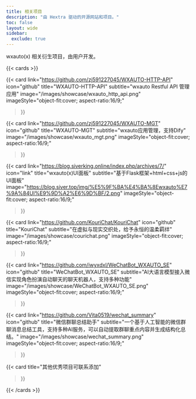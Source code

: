 ```yaml
---
title: 相关项目
description: "由 Hextra 驱动的开源网站和项目。"
toc: false
layout: wide
sidebar:
  exclude: true
---
```


<div class="hx:mt-4"></div>

<p class="hx:mb-12 hx:text-center hx:text-lg hx:text-gray-500 hx:dark:text-gray-400">
wxauto(x) 相关衍生项目，由用户开发。
</p>

{{< cards >}}

  {{< card
        link="https://github.com/zj591227045/WXAUTO-HTTP-API"
        icon="github"
        title="WXAUTO-HTTP-API"
        subtitle="wxauto Restful API 管理应用"
        image="/images/showcase/wxauto_http_api.png"
        imageStyle="object-fit:cover; aspect-ratio:16/9;"
  >}}

  {{< card
        link="https://github.com/zj591227045/WXAUTO-MGT"
        icon="github"
        title="WXAUTO-MGT"
        subtitle="wxauto应用管理，支持Dify"
        image="/images/showcase/wxauto_mgt.png"
        imageStyle="object-fit:cover; aspect-ratio:16/9;"
  >}}

  {{< card
        link="https://blog.siverking.online/index.php/archives/7/"
        icon="link"
        title="wxauto(x)UI面板"
        subtitle="基于Flask框架+html+css+js的UI面板"
        image="https://blog.siver.top/img/%E5%9F%BA%E4%BA%8Ewxauto%E7%9A%84UI%E9%9D%A2%E6%9D%BF/2.png"
        imageStyle="object-fit:cover; aspect-ratio:16/9;"
  >}}

  {{< card
        link="https://github.com/KouriChat/KouriChat"
        icon="github"
        title="KouriChat"
        subtitle="在虚拟与现实交织处，给予永恒的温柔羁绊"
        image="/images/showcase/courichat.png"
        imageStyle="object-fit:cover; aspect-ratio:16/9;"
  >}}

  {{< card
        link="https://github.com/iwyxdxl/WeChatBot_WXAUTO_SE"
        icon="github"
        title="WeChatBot_WXAUTO_SE"
        subtitle="AI大语言模型接入微信实现角色扮演自动聊天的聊天机器人，支持多种功能"
        image="/images/showcase/WeChatBot_WXAUTO_SE.png"
        imageStyle="object-fit:cover; aspect-ratio:16/9;"
  >}}

  {{< card
        link="https://github.com/Vita0519/wechat_summary"
        icon="github"
        title="微信群聊总结助手"
        subtitle="一个基于人工智能的微信群聊消息总结工具，支持多种AI服务，可以自动提取群聊重点内容并生成结构化总结。"
        image="/images/showcase/wechat_summary.png"
        imageStyle="object-fit:cover; aspect-ratio:16/9;"
  >}}

  {{< card
        title="其他优秀项目可联系添加"
  >}}

{{< /cards >}}
